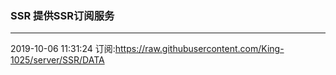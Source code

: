 ### SSR 提供SSR订阅服务
---
2019-10-06 11:31:24 订阅:https://raw.githubusercontent.com/King-1025/server/SSR/DATA

